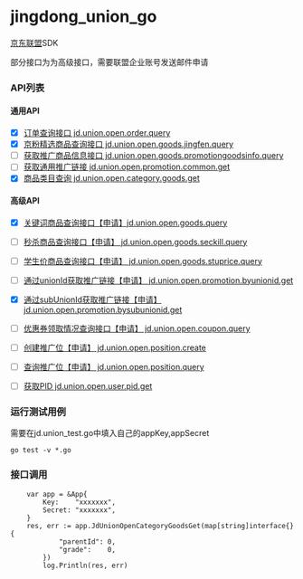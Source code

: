 # jingdong_union_go

[京东联盟](https://union.jd.com/helpcenter/12188-12384-46301)SDK

部分接口为为高级接口，需要联盟企业账号发送邮件申请

### API列表

#### 通用API
- [x] [订单查询接口 jd.union.open.order.query](https://union.jd.com/openplatform/api/650)
- [x] [京粉精选商品查询接口 jd.union.open.goods.jingfen.query](https://union.jd.com/openplatform/api/739)
- [ ] [获取推广商品信息接口 jd.union.open.goods.promotiongoodsinfo.query]()
- [ ] [获取通用推广链接 jd.union.open.promotion.common.get]()
- [x] [商品类目查询 jd.union.open.category.goods.get](https://union.jd.com/openplatform/api/693)

#### 高级API
- [x] [关键词商品查询接口【申请】jd.union.open.goods.query](https://union.jd.com/openplatform/api/628)
- [ ] [秒杀商品查询接口【申请】 jd.union.open.goods.seckill.query]()

- [ ] [学生价商品查询接口【申请】 jd.union.open.goods.stuprice.query]()

- [ ] [通过unionId获取推广链接【申请】 jd.union.open.promotion.byunionid.get]()

- [x] [通过subUnionId获取推广链接【申请】 jd.union.open.promotion.bysubunionid.get](https://union.jd.com/openplatform/api/634)

- [ ] [优惠券领取情况查询接口【申请】 jd.union.open.coupon.query]()

- [ ] [创建推广位【申请】 jd.union.open.position.create]()

- [ ] [查询推广位【申请】 jd.union.open.position.query]()

- [ ] [获取PID jd.union.open.user.pid.get]()

###  运行测试用例

需要在jd.union_test.go中填入自己的appKey,appSecret

``` golang
go test -v *.go
```

### 接口调用

``` golang
    var app = &App{
        Key:    "xxxxxxx",
        Secret: "xxxxxxx",
    }
    res, err := app.JdUnionOpenCategoryGoodsGet(map[string]interface{}{
            "parentId": 0,
            "grade":    0,
        })
        log.Println(res, err)
```